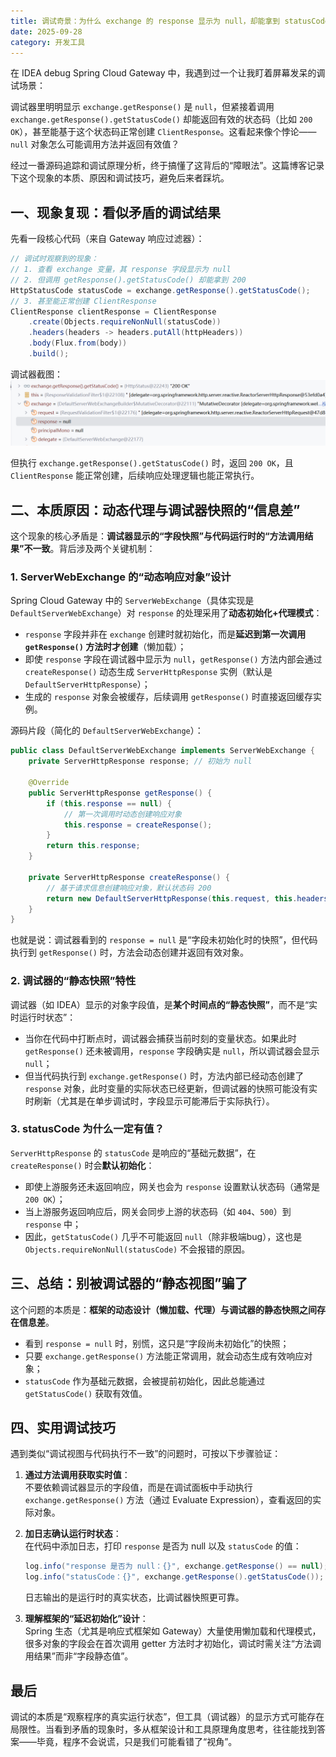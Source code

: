 ```yaml
---
title: 调试奇景：为什么 exchange 的 response 显示为 null，却能拿到 statusCode？
date: 2025-09-28
category: 开发工具
---
```


在 IDEA debug Spring Cloud Gateway 中，我遇到过一个让我盯着屏幕发呆的调试场景：

调试器里明明显示 `exchange.getResponse()` 是 `null`，但紧接着调用 `exchange.getResponse().getStatusCode()` 却能返回有效的状态码（比如 `200 OK`），甚至能基于这个状态码正常创建 `ClientResponse`。这看起来像个悖论——`null` 对象怎么可能调用方法并返回有效值？

经过一番源码追踪和调试原理分析，终于搞懂了这背后的“障眼法”。这篇博客记录下这个现象的本质、原因和调试技巧，避免后来者踩坑。


## 一、现象复现：看似矛盾的调试结果

先看一段核心代码（来自 Gateway 响应过滤器）：
```java
// 调试时观察到的现象：
// 1. 查看 exchange 变量，其 response 字段显示为 null
// 2. 但调用 getResponse().getStatusCode() 却能拿到 200
HttpStatusCode statusCode = exchange.getResponse().getStatusCode(); 
// 3. 甚至能正常创建 ClientResponse
ClientResponse clientResponse = ClientResponse
    .create(Objects.requireNonNull(statusCode))
    .headers(headers -> headers.putAll(httpHeaders))
    .body(Flux.from(body))
    .build();
```

调试器截图：
![](imgs/debug-scenario.png)

但执行 `exchange.getResponse().getStatusCode()` 时，返回 `200 OK`，且 `ClientResponse` 能正常创建，后续响应处理逻辑也能正常执行。


## 二、本质原因：动态代理与调试器快照的“信息差”

这个现象的核心矛盾是：**调试器显示的“字段快照”与代码运行时的“方法调用结果”不一致**。背后涉及两个关键机制：


### 1. ServerWebExchange 的“动态响应对象”设计

Spring Cloud Gateway 中的 `ServerWebExchange`（具体实现是 `DefaultServerWebExchange`）对 `response` 的处理采用了**动态初始化+代理模式**：

- `response` 字段并非在 `exchange` 创建时就初始化，而是**延迟到第一次调用 `getResponse()` 方法时才创建**（懒加载）；
- 即使 `response` 字段在调试器中显示为 `null`，`getResponse()` 方法内部会通过 `createResponse()` 动态生成 `ServerHttpResponse` 实例（默认是 `DefaultServerHttpResponse`）；
- 生成的 `response` 对象会被缓存，后续调用 `getResponse()` 时直接返回缓存实例。

源码片段（简化的 `DefaultServerWebExchange`）：
```java
public class DefaultServerWebExchange implements ServerWebExchange {
    private ServerHttpResponse response; // 初始为 null

    @Override
    public ServerHttpResponse getResponse() {
        if (this.response == null) {
            // 第一次调用时动态创建响应对象
            this.response = createResponse(); 
        }
        return this.response;
    }

    private ServerHttpResponse createResponse() {
        // 基于请求信息创建响应对象，默认状态码 200
        return new DefaultServerHttpResponse(this.request, this.headers);
    }
}
```

也就是说：调试器看到的 `response = null` 是“字段未初始化时的快照”，但代码执行到 `getResponse()` 时，方法会动态创建并返回有效对象。


### 2. 调试器的“静态快照”特性

调试器（如 IDEA）显示的对象字段值，是**某个时间点的“静态快照”**，而不是“实时运行时状态”：

- 当你在代码中打断点时，调试器会捕获当前时刻的变量状态。如果此时 `getResponse()` 还未被调用，`response` 字段确实是 `null`，所以调试器会显示 `null`；
- 但当代码执行到 `exchange.getResponse()` 时，方法内部已经动态创建了 `response` 对象，此时变量的实际状态已经更新，但调试器的快照可能没有实时刷新（尤其是在单步调试时，字段显示可能滞后于实际执行）。


### 3. statusCode 为什么一定有值？

`ServerHttpResponse` 的 `statusCode` 是响应的“基础元数据”，在 `createResponse()` 时会**默认初始化**：

- 即使上游服务还未返回响应，网关也会为 `response` 设置默认状态码（通常是 `200 OK`）；
- 当上游服务返回响应后，网关会同步上游的状态码（如 `404`、`500`）到 `response` 中；
- 因此，`getStatusCode()` 几乎不可能返回 `null`（除非极端bug），这也是 `Objects.requireNonNull(statusCode)` 不会报错的原因。


## 三、总结：别被调试器的“静态视图”骗了

这个问题的本质是：**框架的动态设计（懒加载、代理）与调试器的静态快照之间存在信息差**。

- 看到 `response = null` 时，别慌，这只是“字段尚未初始化”的快照；
- 只要 `exchange.getResponse()` 方法能正常调用，就会动态生成有效响应对象；
- `statusCode` 作为基础元数据，会被提前初始化，因此总能通过 `getStatusCode()` 获取有效值。


## 四、实用调试技巧

遇到类似“调试视图与代码执行不一致”的问题时，可按以下步骤验证：

1. **通过方法调用获取实时值**：  
   不要依赖调试器显示的字段值，而是在调试面板中手动执行 `exchange.getResponse()` 方法（通过 Evaluate Expression），查看返回的实际对象。

2. **加日志确认运行时状态**：  
   在代码中添加日志，打印 `response` 是否为 null 以及 `statusCode` 的值：
   ```java
   log.info("response 是否为 null：{}", exchange.getResponse() == null);
   log.info("statusCode：{}", exchange.getResponse().getStatusCode());
   ```  
   日志输出的是运行时的真实状态，比调试器快照更可靠。

3. **理解框架的“延迟初始化”设计**：  
   Spring 生态（尤其是响应式框架如 Gateway）大量使用懒加载和代理模式，很多对象的字段会在首次调用 getter 方法时才初始化，调试时需关注“方法调用结果”而非“字段静态值”。


## 最后

调试的本质是“观察程序的真实运行状态”，但工具（调试器）的显示方式可能存在局限性。当看到矛盾的现象时，多从框架设计和工具原理角度思考，往往能找到答案——毕竟，程序不会说谎，只是我们可能看错了“视角”。